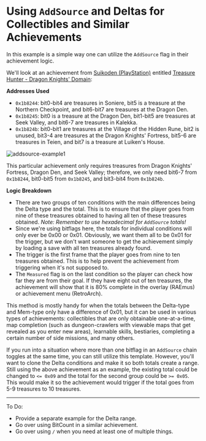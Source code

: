 # Using `AddSource` and Deltas for Collectibles and Similar Achievements

In this example is a simple way one can utilize the `AddSource` flag in their achievement logic.

We'll look at an achievement from [Suikoden (PlayStation)](https://retroachievements.org/game/11255) entitled [Treasure Hunter - Dragon Knights' Domain](http://retroachievements.org/Achievement/80100):

**Addresses Used**

- `0x1b8244`: bit0-bit4 are treasures in Soniere, bit5 is a treasure at the Northern Checkpoint, and bit6-bit7 are treasures at the Dragon Den.
- `0x1b8245`: bit0 is a treasure at the Dragon Den, bit1-bit5 are treasures at Seek Valley, and bit6-7 are treasures in Kalekka.
- `0x1b824b`: bit0-bit1 are treasures at the Village of the Hidden Rune, bit2 is unused, bit3-4 are treasures at the Dragon Knights' Fortress, bit5-6 are treasures in Teien, and bit7 is a treasure at Luiken's House.

![addsource-example1](https://u.cubeupload.com/televandalist/docssuikotreasure.png)

This particular achievement only requires treasures from Dragon Knights' Fortress, Dragon Den, and Seek Valley; therefore, we only need bit6-7 from `0x1b8244`, bit0-bit5 from `0x1b8245`, and bit3-bit4 from `0x1b824b`.

**Logic Breakdown**

- There are two groups of ten conditions with the main differences being the Delta type and the total. This is to ensure that the player goes from nine of these treasures obtained to having all ten of these treasures obtained. _Note: Remember to use hexadecimal for `AddSource` totals!_
- Since we're using bitflags here, the totals for individual conditions will only ever be 0x00 or 0x01. Obviously, we want them all to be 0x01 for the trigger, but we don't want someone to get the achievement simply by loading a save with all ten treasures already found.
- The trigger is the first frame that the player goes from nine to ten treasures obtained. This is to help prevent the achievement from triggering when it's not supposed to.
- The `Measured` flag is on the last condition so the player can check how far they are from their goal. If they have eight out of ten treasures, the achievement will show that it is 80% complete in the overlay (RAEmus) or achievement menu (RetroArch).

This method is mostly handy for when the totals between the Delta-type and Mem-type only have a difference of 0x01, but it can be used in various types of achievements: collectibles that are only obtainable one-at-a-time, map completion (such as dungeon-crawlers with viewable maps that get revealed as you enter new areas), learnable skills, bestiaries, completing a certain number of side missions, and many others.

If you run into a situation where more than one bitflag in an `AddSource` chain toggles at the same time, you can still utilize this template. However, you'll want to clone the Delta conditions and make it so both totals create a range. Still using the above achievement as an example, the existing total could be changed to `<= 0x09` and the total for the second group could be `>= 0x05`. This would make it so the achievement would trigger if the total goes from 5-9 treasures to 10 treasures.

---

To Do:

- Provide a separate example for the Delta range.
- Go over using BitCount in a similar achievement.
- Go over using `/` when you need at least one of multiple things.
